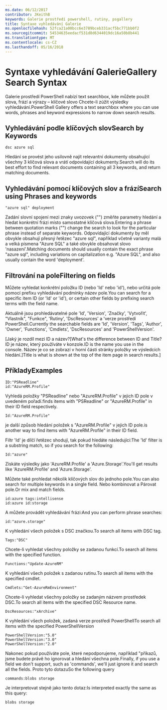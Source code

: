 ```yaml
---
ms.date: 06/12/2017
contributor: JKeithB
keywords: Galerie prostředí powershell, rutiny, psgallery
title: Syntaxe vyhledávání Galerie
ms.openlocfilehash: 52fca21a00bcc6e3789bceb331acf5bc771bb0f2
ms.sourcegitcommit: 54534635eedacf531d8d6344019dc16a50b8b441
ms.translationtype: MT
ms.contentlocale: cs-CZ
ms.lasthandoff: 05/16/2018
---
```

# <a name="gallery-search-syntax"></a><span data-ttu-id="55d40-103">Syntaxe vyhledávání Galerie</span><span class="sxs-lookup"><span data-stu-id="55d40-103">Gallery Search Syntax</span></span>

<span data-ttu-id="55d40-104">Galerie prostředí PowerShell nabízí text searchbox, kde můžete použít slova, frází a výrazy – klíčové slovo Chcete-li zúžit výsledky vyhledávání.</span><span class="sxs-lookup"><span data-stu-id="55d40-104">PowerShell Gallery offers a text searchbox where you can use words, phrases and keyword expressions to narrow down search results.</span></span>

## <a name="search-by-keywords"></a><span data-ttu-id="55d40-105">Vyhledávání podle klíčových slov</span><span class="sxs-lookup"><span data-stu-id="55d40-105">Search by Keywords</span></span>

    dsc azure sql

<span data-ttu-id="55d40-106">Hledání se provést jeho usilovně najít relevantní dokumenty obsahující všechny 3 klíčová slova a vrátí odpovídající dokumenty.</span><span class="sxs-lookup"><span data-stu-id="55d40-106">Search will do its best effort to find relevant documents containing all 3 keywords, and return matching documents.</span></span>

## <a name="search-using-phrases-and-keywords"></a><span data-ttu-id="55d40-107">Vyhledávání pomocí klíčových slov a frází</span><span class="sxs-lookup"><span data-stu-id="55d40-107">Search using Phrases and keywords</span></span>

    "azure sql" deployment

<span data-ttu-id="55d40-108">Zadání slovní spojení mezi znaky uvozovek ("") změňte parametry hledání a hledat konkrétní frázi místo samostatné klíčová slova.</span><span class="sxs-lookup"><span data-stu-id="55d40-108">Entering a phrase between quotation marks ("") change the search to look for the particular phrase instead of separate keywords.</span></span>
<span data-ttu-id="55d40-109">Odpovídající dokumenty by měl obvykle obsahují přesný řetězec "azure sql", například včetně varianty malá a velká písmena "Azure SQL" a také obvykle obsahovat slovo 'nasazení'.</span><span class="sxs-lookup"><span data-stu-id="55d40-109">Matching documents should usually contain the exact phrase "azure sql", including variations on capitalization e.g. "Azure SQL", and also usually contain the word 'deployment'.</span></span>

## <a name="filtering-on-fields"></a><span data-ttu-id="55d40-110">Filtrování na pole</span><span class="sxs-lookup"><span data-stu-id="55d40-110">Filtering on fields</span></span>

<span data-ttu-id="55d40-111">Můžete vyhledat konkrétní položku ID (nebo 'Id' nebo 'id'), nebo určitá pole pomocí prefixu vyhledávání podmínky název pole.</span><span class="sxs-lookup"><span data-stu-id="55d40-111">You can search for a specific item ID (or 'Id' or 'id'), or certain other fields by prefixing search terms with the field name.</span></span>

<span data-ttu-id="55d40-112">Aktuálně jsou prohledávatelné pole 'Id', 'Version', 'Značky', 'Vytvořit', "Vlastník", "Funkce", 'Rutiny', 'DscResources' a 'verze prostředí PowerShell.</span><span class="sxs-lookup"><span data-stu-id="55d40-112">Currently the searchable fields are 'Id', 'Version', 'Tags', 'Author', 'Owner', 'Functions', 'Cmdlets', 'DscResources' and 'PowerShellVersion'.</span></span>

<span data-ttu-id="55d40-113">[Jaký je rozdíl mezi ID a název?</span><span class="sxs-lookup"><span data-stu-id="55d40-113">[What's the difference between ID and Title?</span></span> <span data-ttu-id="55d40-114">ID je název, který používáte v konzole.</span><span class="sxs-lookup"><span data-stu-id="55d40-114">ID is the name you use in the console.</span></span> <span data-ttu-id="55d40-115">Název je co se zobrazí v horní části stránky položky ve výsledcích hledání.]</span><span class="sxs-lookup"><span data-stu-id="55d40-115">Title is what is shown at the top of the item page in search results.]</span></span>

## <a name="examples"></a><span data-ttu-id="55d40-116">Příklady</span><span class="sxs-lookup"><span data-stu-id="55d40-116">Examples</span></span>

    ID:"PSReadline"
    id:"AzureRM.Profile"

<span data-ttu-id="55d40-117">Vyhledá položky "PSReadline" nebo "AzureRM.Profile" v jejich ID pole v uvedeném pořadí.</span><span class="sxs-lookup"><span data-stu-id="55d40-117">finds items with "PSReadline" or "AzureRM.Profile" in their ID field respectively.</span></span>

    Id:"AzureRM.Profile"

<span data-ttu-id="55d40-118">je další způsob hledání položek s "AzureRM.Profile" v jejich ID pole.</span><span class="sxs-lookup"><span data-stu-id="55d40-118">is another way to find items with "AzureRM.Profile" in their ID field.</span></span>

<span data-ttu-id="55d40-119">Filtr 'Id' je dílčí řetězec shodují, tak pokud hledáte následující:</span><span class="sxs-lookup"><span data-stu-id="55d40-119">The 'Id' filter is a substring match, so if you search for the following:</span></span>

    Id:"azure"

<span data-ttu-id="55d40-120">Získáte výsledky jako 'AzureRM.Profile' a 'Azure.Storage'.</span><span class="sxs-lookup"><span data-stu-id="55d40-120">You'll get results like 'AzureRM.Profile' and 'Azure.Storage'.</span></span>

<span data-ttu-id="55d40-121">Můžete také prohledat několik klíčových slov do jednoho pole.</span><span class="sxs-lookup"><span data-stu-id="55d40-121">You can also search for multiple keywords in a single field.</span></span> <span data-ttu-id="55d40-122">Nebo kombinovat a Párovat pole.</span><span class="sxs-lookup"><span data-stu-id="55d40-122">Or mix and match fields.</span></span>

    id:azure tags:intellisense
    id:azure id:storage

<span data-ttu-id="55d40-123">A můžete provádět vyhledávání frázi:</span><span class="sxs-lookup"><span data-stu-id="55d40-123">And you can perform phrase searches:</span></span>

    id:"azure.storage"


<span data-ttu-id="55d40-124">K vyhledání všech položek s DSC značkou.</span><span class="sxs-lookup"><span data-stu-id="55d40-124">To search all items with DSC tag.</span></span>

    Tags:"DSC"

<span data-ttu-id="55d40-125">Chcete-li vyhledat všechny položky se zadanou funkcí.</span><span class="sxs-lookup"><span data-stu-id="55d40-125">To search all items with the specified function.</span></span>

    Functions:"Update-AzureRM"

<span data-ttu-id="55d40-126">K vyhledání všech položek s zadanou rutinu.</span><span class="sxs-lookup"><span data-stu-id="55d40-126">To search all items with the specified cmdlet.</span></span>

    Cmdlets:"Get-AzureRmEnvironment"

<span data-ttu-id="55d40-127">Chcete-li vyhledat všechny položky se zadaným názvem prostředek DSC.</span><span class="sxs-lookup"><span data-stu-id="55d40-127">To search all items with the specified DSC Resource name.</span></span>

    DscResources:"xArchive"

<span data-ttu-id="55d40-128">K vyhledání všech položek, zadaná verze prostředí PowerShell</span><span class="sxs-lookup"><span data-stu-id="55d40-128">To search all items with the specified PowerShellVersion</span></span>

    PowerShellVersion:"5.0"
    PowerShellVersion:"3.0"
    PowerShellVersion:"2.0"


<span data-ttu-id="55d40-129">Nakonec pokud používáte pole, které nepodporujeme, například "příkazů, jsme budete právě ho ignorovat a hledání všechna pole.</span><span class="sxs-lookup"><span data-stu-id="55d40-129">Finally, if you use a field we don't support, such as 'commands', we'll just ignore it and search all the fields.</span></span> <span data-ttu-id="55d40-130">Proto tyto dotazu</span><span class="sxs-lookup"><span data-stu-id="55d40-130">So the following query</span></span>

    commands:blobs storage

<span data-ttu-id="55d40-131">Je interpretovat stejně jako tento dotaz:</span><span class="sxs-lookup"><span data-stu-id="55d40-131">Is interpreted exactly the same as this query:</span></span>

    blobs storage
